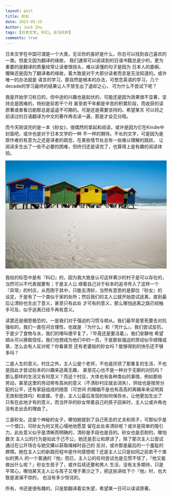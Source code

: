 ```yaml
---
layout: post
title: 砂女
date: 2023-05-15
Author: Jack Zhu
tags: [日本文学, 科幻, 反乌托邦]
comments: true
---
```


日本文学在中国可谓是一个大类，无论你的喜好是什么，你总可以找到自己喜欢的一类。但是又因为翻译的缘故，
我们通常可以阅读到的日语书籍总是少的，更为重要的是翻译的质量经常让读者很挠头，难以读懂的句子是因为
日本人的委婉、暧昧还是因为了翻译者的缘故，着大致是对于大部分读者而言是无法知道的。或许唯一的办法就是
语言的学习，那自然是根本的办法，可想念英语的学习，几个decade的学习最终的结果让人不禁生出了退却之心，
可为什么不尝试下呢？

我是开始学习标日的，但中途的兴趣也是起伏的，可能还是因为效果很不显著，坚持总是困难的，特别是前若干个月
甚至若干年都是辛苦的积累阶段，而收获的读原著或者看日剧那总是遥遥不可期的。可是还是需要坚持的。希望某天
可以将之前读过的日语翻译为中文的著作再去读一遍，那是才会见分晓。

而今天刚读完的是一本《砂女》，很偶然的拿起和阅读，或许是因为它在Kindle中封面吧，或许也是对于日本文学的一种
不一样的期待。不长的文字，可是因为是原作者的有意为之还是译者的疏忽，在某些情节处总有一些难以理解的跳跃，
让阅读多生出了一些不必要的困难，但终归还是读完了，也算得上是有趣的阅读体验。

![sand](/assets/images/sand-house.png)

我给的标签中是有『科幻』的，因为我大致是认可这样黄沙的村子是可以存在的，当然可以不代表就要有；于是主人公
顺着自己对于标本的追寻传入了这样一个『异常』的村庄，从而困于其中，只能去清砂，当然有意思的是那位『砂女』的
设定，于是有了一个类似于家的处所；然后我们的主人公就开始尝试逃离，直到最后让清砂也生出了意义，甚至只有此处
才可有的意义，那么哪怕逃离之路已经触手可及，似乎逃离已经不再有意义。

读罢还是细思极恐的，一是我们对于强迫的习惯与顺从。我们最早是誓死要去对抗强权的，我们一直在问合理性，也就是
『为什么』和『凭什么』，我们尝试反抗，于是少了食物与水，我们的嚎叫便平复了，『毕竟还是要活着』，我们安静地
希望顺从可以换取信任，我们也想成为他们中的一员，于是那些强迫的劳动似乎顺理成章，怎么会有人反对呢？你看甚至
还有老婆般的砂女吗？能够得到的快乐还不够多吗？

二是人生的意义。村庄之外，主人公是个老师，不也是厌烦了那重复的生活，不也是因此才尝试标本的兴趣来逃离无趣，
甚至花心也不是一种对于无聊的对抗吗？那么那样的生活又有何意义？而这个村庄，大体也有各种类似的事情，例如那些
劳动，甚至这里的劳动带有高尚的意义（不清砂村庄就会消失），供给也是按劳分配的公平，还有家庭组成的随意（可世间
的婚姻不是也有高高的离婚率来证明其无效和低效吗）和直接。于是，主人公最后发现的如何保存水，让他更加生出了
只有在此地才有的意义，而当怀孕的砂女带着自己的孩子回来时，主人公或许再也没有走出去的理由了。

三是砂女。这是个神秘的女子，哪怕她提到了自己死去的丈夫和孩子，可那似乎是一个借口，可砂女为何又死心塌地地愿意
留在此处来清砂呢？或许是简单的吸引力，此处意义似乎是清晰而明确的，清砂是手段也是目的。砂女也是忍耐的，哪怕数次
主人公的行为是如此于己不公，她还是忍让和原谅了，除了那次主人公尝试通过在公开场合与她交媾以获取绳梯时自己的
反对，或许那是最后的一个羞耻的屏障。她在主人公的新路历程中是作何感想呢？还是主人公只是如同之前若干个类似的男人
的一个普通的『他』而已，主人公的任何尝试也是见惯不怪了，『他又能做出什么呢？』砂女生孩子了，或许后续还要和男人
生活，没有太多期待，只是平常心，哪怕某天主人公与孩子又埋于黄沙之下，把这些讲给下个『他』时，也大致是波澜不惊的，
也没有多少惊诧的。

所有，书还是很有趣的，只是那翻译着实失望，希望某一日可以读读原著。
